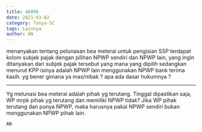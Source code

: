 ```yaml
---
title: 46096
date: 2021-03-02
category: Tanya-SC
tags: Lainnya
author: AN
---
```


menanyakan tentang pelunasan bea meterai untuk pengisian SSP terdapat kolom subjek pajak dengan pilihan NPWP sendiri dan NPWP lain, yang ingin ditanyakan dari subjek pajak tersebut yang mana yang dipilih sedangkan menurut KPP isinya adalah NPWP lain menggunakan NPWP bank terima kasih. yg bener gimana ya mas/mbak ? apa ada dasar hukumnya ?

---

Yg melunasi bea meterai adalah pihak yg terutang. Tinggal dipastikan saja, WP mrpk pihak yg terutang dan memiliki NPWP tidak? Jika WP pihak terutang dan punya NPWP, maka harusnya pakai NPWP sendiri bukan menggunakan NPWP pihak lain.

`AN`
